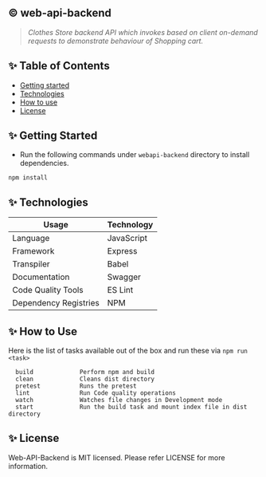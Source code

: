 ## :copyright: web-api-backend
 > _Clothes Store backend API which invokes based on client on-demand requests to demonstrate behaviour of Shopping cart._ 
 
 ## :sparkles: Table of Contents
 <!-- START doctoc generated TOC please keep comment here to allow auto update -->
 <!-- DON'T EDIT THIS SECTION, INSTEAD RE-RUN doctoc TO UPDATE -->
 
 - [Getting started](#getting-started)
 - [Technologies](#technologies)
 - [How to use](#how-to-use)
 - [License](#license)
 
 <!-- END doctoc generated TOC please keep comment here to allow auto update -->
 
 ## :sparkles: Getting Started
 * Run the following commands under `webapi-backend` directory to install dependencies.
 ```
 npm install
 ```
 
 ## :sparkles: Technologies
 
 Usage          	            | Technology
 --------------------------	| --------------------------
 Language        | JavaScript
 Framework     	| Express
 Transpiler           	| Babel
 Documentation        	| Swagger
 Code Quality Tools         	| ES Lint
 Dependency Registries      	| NPM
 
 ## :sparkles: How to Use
 
 Here is the list of tasks available out of the box and run these via `npm run <task>`
 ```
   build             Perform npm and build
   clean             Cleans dist directory
   pretest           Runs the pretest
   lint              Run Code quality operations 
   watch             Watches file changes in Development mode
   start             Run the build task and mount index file in dist directory
 ```

 ## :sparkles: License
 
Web-API-Backend is MIT licensed. Please refer LICENSE for more information.
